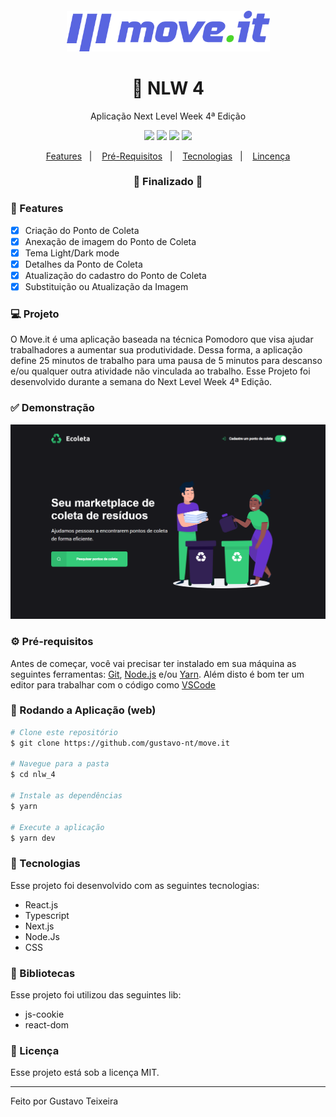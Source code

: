 <h4 align="center">
  <img src="https://github.com/gustavo-nt/move.it/blob/master/public/logo-full.svg" alt="logo" height="65"/>
</h4>

<h1 align="center">
    🚀 NLW 4
</h1>

<p align="center">Aplicação Next Level Week 4ª Edição</p>

<p align="center">
  <img src="https://img.shields.io/badge/react%20version-16.8.0-informational"/>
  <img src="https://img.shields.io/badge/next%20version-latest-important" />
  <img src="https://img.shields.io/badge/last%20commit-february-blue" />
  <img src="https://img.shields.io/badge/license-MIT-success"/>
</p>

<p align="center">
  <a href="#-features">Features</a>&nbsp;&nbsp;&nbsp;|&nbsp;&nbsp;&nbsp;
  <a href="#-pré-requisitos">Pré-Requisitos</a>&nbsp;&nbsp;&nbsp;|&nbsp;&nbsp;&nbsp;
  <a href="#-tecnologias">Tecnologias</a>&nbsp;&nbsp;&nbsp;|&nbsp;&nbsp;&nbsp;
  <a href="#-licença">Lincença</a>
</p>

<h3 align="center"> 
🚧  Finalizado  🚧
</h3>

### 📎 Features 

- [x] Criação do Ponto de Coleta
- [x] Anexação de imagem do Ponto de Coleta
- [x] Tema Light/Dark mode
- [x] Detalhes da Ponto de Coleta
- [x] Atualização do cadastro do Ponto de Coleta
- [x] Substituição ou Atualização da Imagem

### 💻 Projeto

O Move.it é uma aplicação baseada na técnica Pomodoro que visa ajudar trabalhadores a aumentar sua produtividade. Dessa forma, a aplicação define 25 minutos de trabalho para uma pausa de 5 minutos para descanso e/ou qualquer outra atividade não vinculada ao trabalho. Esse Projeto foi desenvolvido durante a semana do Next Level Week 4ª Edição. 

### ✅ Demonstração
<img src="https://github.com/gustavo-nt/ecoleta_1.0/blob/main/public/assets/home_ecoleta.PNG" />

### ⚙ Pré-requisitos

Antes de começar, você vai precisar ter instalado em sua máquina as seguintes ferramentas:
[Git](https://git-scm.com), [Node.js](https://nodejs.org/en/) e/ou [Yarn](https://yarnpkg.com/). 
Além disto é bom ter um editor para trabalhar com o código como [VSCode](https://code.visualstudio.com/)

### 📗 Rodando a Aplicação (web)

```bash
# Clone este repositório
$ git clone https://github.com/gustavo-nt/move.it

# Navegue para a pasta
$ cd nlw_4

# Instale as dependências
$ yarn

# Execute a aplicação
$ yarn dev
```

### 🚀 Tecnologias

Esse projeto foi desenvolvido com as seguintes tecnologias:

- React.js
- Typescript
- Next.js
- Node.Js
- CSS

### 📕 Bibliotecas

Esse projeto foi utilizou das seguintes lib:

- js-cookie
- react-dom

### 📝 Licença

Esse projeto está sob a licença MIT.

<hr/>

Feito por Gustavo Teixeira
